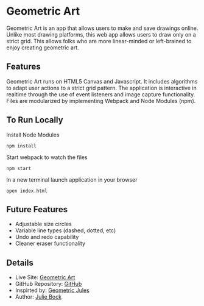# Geometric Art

Geometric Art is an app that allows users to make and save drawings online. Unlike most drawing platforms, this web app allows users to draw only on a strict grid. This allows folks who are more linear-minded or left-brained to enjoy creating geometric art.

## Features 

Geometric Art runs on HTML5 Canvas and Javascript. It includes algorithms to adapt user actions to a strict grid pattern. The application is interactive in realtime through the use of event listeners and image capture functionality. Files are modularized by implementing Webpack and Node Modules (npm).

## To Run Locally

Install Node Modules

    npm install

Start webpack to watch the files

    npm start

In a new terminal launch application in your browser

    open index.html

## Future Features 

  - Adjustable size circles
  - Variable line types (dashed, dotted, etc)
  - Undo and redo capability
  - Cleaner eraser functionality 


## Details

  - Live Site: [Geometric Art](https://juliesbock.github.io/geometricdrawing/)
  - GitHub Repository: [GitHub](https://github.com/juliesbock/geometricdrawing/)
  - Inspirted by: [Geometric Jules](http://instagram.com/geometricjulies)
  - Author: [Julie Bock](https://github.com/juliesbock)